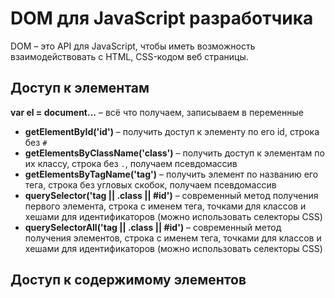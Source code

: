 # DOM для JavaScript разработчика

DOM &ndash; это API для JavaScript, чтобы иметь возможность взаимодействовать с HTML, CSS-кодом веб страницы.

## Доступ к элементам
**var el = document...** &ndash; всё что получаем, записываем в переменные<br />
* **getElementById('id')** &ndash; получить доступ к элементу по его id, строка без `#`<br />
* **getElementsByClassName('class')** &ndash; получить доступ к элементам по их классу, строка без `.`, получаем псевдомассив<br />
* **getElementsByTagName('tag')** &ndash; получить элемент по названию его тега, строка без угловых скобок, получаем псевдомассив<br />
* **querySelector('tag || .class || #id')** &ndash; современный метод получения первого элемента, строка с именем тега, точками для классов и хешами для идентификаторов (можно использовать селекторы CSS)<br />
* **querySelectorAll('tag || .class || #id')** &ndash; современный метод получения элементов, строка с именем тега, точками для классов и хешами для идентификаторов (можно использовать селекторы CSS)<br />

## Доступ к содержимому элементов
